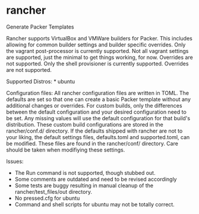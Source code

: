 rancher
=======

Generate Packer Templates

Rancher supports VirtualBox and VMWare builders for Packer. This includes allowing for common builder settings and builder specific overrides.
Only the vagrant post-processor is currently supported. Not all vagrant settings are supported, just the minimal to get things working, for now. Overrides are not supported.
Only the shell provisioner is currently supported. Overrides are not supported.

Supported Distros:
    * ubuntu

Configuration files: All rancher configuration files are written in TOML. The defaults are set so that one can create a basic Packer template without any additional changes or overrides. For custom builds, only the differences between the default configuration and your desired configuration need to be set. Any missing values will use the default configuration for that build's distribution. These custom build configurations are stored in the rancher/conf.d/ directory.
If the defaults shipped with rancher are not to your liking, the default settings files, defaults.toml and supported.toml, can be modified. These files are found in the rancher/conf/ directory. Care should be taken when modifiying these settings.

Issues:

 * The Run command is not supported, though stubbed out.
 * Some comments are outdated and need to be revised accordingly
 * Some tests are buggy resulting in manual cleanup of the rancher/test_files/out directory.
 * No pressed.cfg for ubuntu
 * Command and shell scripts for ubuntu may not be totally correct.
